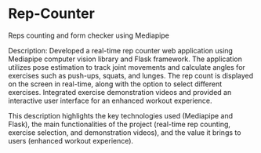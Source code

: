 # Rep-Counter
Reps counting and form checker using Mediapipe

 
Description:
Developed a real-time rep counter web application using Mediapipe computer vision library and Flask framework. The application utilizes pose estimation to track joint movements and calculate angles for exercises such as push-ups, squats, and lunges. The rep count is displayed on the screen in real-time, along with the option to select different exercises. Integrated exercise demonstration videos and provided an interactive user interface for an enhanced workout experience.

This description highlights the key technologies used (Mediapipe and Flask), the main functionalities of the project (real-time rep counting, exercise selection, and demonstration videos), and the value it brings to users (enhanced workout experience).
